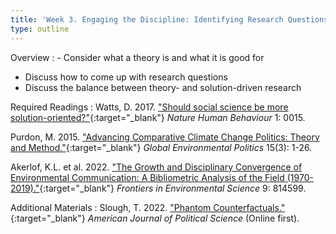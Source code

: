 ```yaml
---
title: 'Week 3. Engaging the Discipline: Identifying Research Questions II (Sep 11)'
type: outline
---
```


Overview
: - Consider what a theory is and what it is good for
  - Discuss how to come up with research questions
  - Discuss the balance between theory- and solution-driven research

Required Readings
: Watts, D. 2017. ["Should social science be more solution-oriented?"](https://doi.org/10.1038/s41562-016-0015){:target="_blank"} _Nature Human Behaviour_ 1: 0015.

  Purdon, M. 2015. ["Advancing Comparative Climate Change Politics: Theory and Method."](https://doi.org/10.1162/GLEP_e_00309){:target="_blank"} _Global Environmental Politics_ 15(3): 1-26.
  
  Akerlof, K.L. et al. 2022. ["The Growth and Disciplinary Convergence of Environmental Communication: A Bibliometric Analysis of the Field (1970-2019)."](https://doi.org/10.3389/fenvs.2021.814599){:target="_blank"} _Frontiers in Environmental Science_ 9: 814599.

Additional Materials
: Slough, T. 2022. ["Phantom Counterfactuals."](https://doi.org/10.1111/ajps.12715){:target="_blank"} _American Journal of Political Science_ (Online first).
